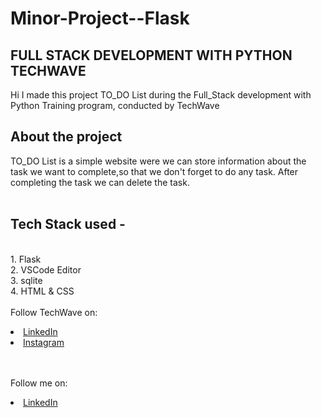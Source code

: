 # Minor-Project--Flask
## FULL STACK DEVELOPMENT WITH PYTHON TECHWAVE
Hi I made this project TO_DO List during the Full_Stack development with Python Training program, conducted by  TechWave

## About the project 
TO_DO List is a simple website were we can store information about the task we want to complete,so that we don't forget to do any task.
After completing the task we can delete the task.
<br>
<br>
## Tech Stack used -
<br>1. Flask
<br>2. VSCode Editor
<br>3. sqlite
<br>4. HTML & CSS
<br>
<br>
Follow TechWave on: 
<br>
<li><a href=
"https://www.linkedin.com/company/techwave-courses/">LinkedIn</a>
<br>
<li><a href="https://www.instagram.com/techwave.courses/"
>Instagram</a>

<br><br>
Follow me on: 
<br>
<li><a href=
"https://www.linkedin.com/in/know-nikhila-k-s/">LinkedIn</a>

